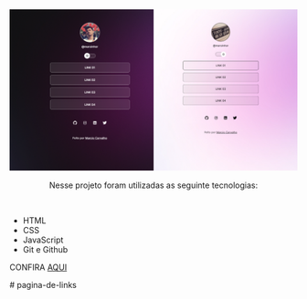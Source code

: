 <img src="github/preview-01.png" alt="preview">
<p align="center">Nesse projeto foram utilizadas as seguinte tecnologias:</p><br>
<ul>
<li>HTML</li>
<li>CSS</li>
<li>JavaScript</li>
<li>Git e Github</li>
</ul>

<p>CONFIRA <a href="https://marsinhor.github.io/Pagina-De-Links/" target="_blank">AQUI</a></p>
# pagina-de-links
